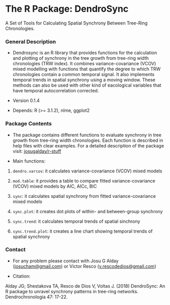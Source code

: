 # The R Package: DendroSync #

A Set of Tools for Calculating Spatial Synchrony Between Tree-Ring Chronologies.

### General Description ###

* Dendrosync is an R library that provides functions for the calculation and plotting of synchrony in the tree growth from tree-ring width chronologies (TRW index). It combines variance-covariance (VCOV) mixed modelling with functions that quantify the degree to which TRW chronologies contain a common temporal signal. It also implements temporal trends in spatial synchrony using a moving window. These methods can also be used with other kind of eacological variables that have temporal autocorrelation corrected. 

* Version 0.1.4

* Depends: R (>= 3.1.2), nlme, ggplot2

### Package Contents ###

* The package contains different functions to evaluate synchrony in tree growth from tree-ring width chronologies. Each function is described in help files with clear examples.
For a detailed description of the package visit:
[josugalday/r-stuff](https://sites.google.com/view/josugalday/r-stuff)

* Main functions:

1. `dendro.varcov`: it calculates variance-covariance (VCOV) mixed models

2. `mod.table`: it provides a table to compare fitted variance-covariance (VCOV) mixed models by AIC, AICc, BIC

3. `sync`: it calculates spatial synchrony from fitted variance-covariance mixed models  

4. `sync.plot`: it creates dot plots of within- and between-group synchrony

5. `sync.trend`: it calculates temporal trends of spatial sinchrony

6. `sync.trend.plot`: it creates a line chart showing temporal trends of spatial synchrony 

### Contact ###

* For any problem please contact with Josu G Alday (josucham@gmail.com) or Victor Resco (v.rescodedios@gmail.com)

* Citation: 

Alday JG; Shestakova TA, Resco de Dios V, Voltas J. (2018) DendroSync: An R package to unravel synchrony patterns in tree-ring networks. Dendrochronologia 47: 17-22.